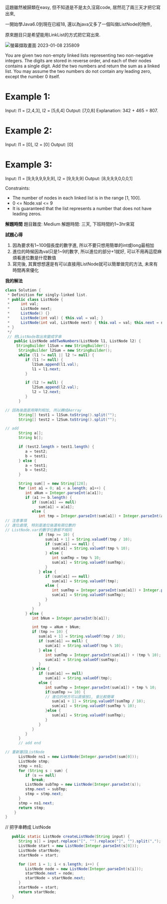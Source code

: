 這題雖然被歸類在easy, 但不知道是不是太久沒寫code, 居然花了兩三天才把它寫出來,

一開始學Java6.0到現在已經18, 還以為java又多了一個叫做ListNode的物件,

原來題目只是希望能用LinkList的方式把它寫出來.

![螢幕擷取畫面 2023-01-08 235809](https://user-images.githubusercontent.com/118010660/211206519-603aed53-7044-47fc-9c91-bad9cc6e87cb.png)

You are given two non-empty linked lists representing two non-negative integers. 
The digits are stored in reverse order, and each of their nodes contains a single digit. 
Add the two numbers and return the sum as a linked list.
You may assume the two numbers do not contain any leading zero, except the number 0 itself.


# Example 1:

Input: l1 = [2,4,3], l2 = [5,6,4]
Output: [7,0,8]
Explanation: 342 + 465 = 807.

# Example 2:

Input: l1 = [0], l2 = [0]
Output: [0]

# Example 3:

Input: l1 = [9,9,9,9,9,9,9], l2 = [9,9,9,9]
Output: [8,9,9,9,0,0,0,1]

Constraints:
* The number of nodes in each linked list is in the range [1, 100].
* 0 <= Node.val <= 9
* It is guaranteed that the list represents a number that does not have leading zeros.

**解題時間**
題目難度: Medium
解題時間: 三天, 下班時間約1~3hr來寫

**試題心得**
1. 因為要求有1~100個長度的數字進, 所以不要只想用簡單的int或long最相加
2. 進位的時候因為val只是1~9的數字, 所以進位的部分+1就好, 可以不用再這麼麻煩看進位數是什麼數值
3. 寫完後, 其實想想還是有可以直接用ListNode就可以簡單做完的方法, 未來有時間再來優化

**我的解法**



```java
class Solution {
 * Definition for singly-linked list.
 * public class ListNode {
 *     int val;
 *     ListNode next;
 *     ListNode() {}
 *     ListNode(int val) { this.val = val; }
 *     ListNode(int val, ListNode next) { this.val = val; this.next = next; }
 * }
 */
 // 把ListNode取出來變成字串
    public ListNode addTwoNumbers(ListNode l1, ListNode l2) {
     StringBuilder l1Sum = new StringBuilder();
      StringBuilder l2Sum = new StringBuilder();
      while (l1 != null || l2 != null) {
         if (l1 != null) {
            l1Sum.append(l1.val);
            l1 = l1.next;
         }

         if (l2 != null) {
            l2Sum.append(l2.val);
            l2 = l2.next;
         }
      }

// 因為後面是用陣列相加, 所以轉成Aerray
      String[] test1 = l1Sum.toString().split("");
      String[] test2 = l2Sum.toString().split("");

// add
      String a[];
      String b[];

      if (test2.length > test1.length) {
         a = test2;
         b = test1;
      } else {
         a = test1;
         b = test2;
      }

      String sum[] = new String[128];
      for (int a1 = 0; a1 < a.length; a1++) {
         int aNum = Integer.parseInt(a[a1]);
         if (a1 >= b.length) {
            if (sum[a1] == null)
               sum[a1] = a[a1];
            else {
               int tmp = Integer.parseInt(sum[a1]) + Integer.parseInt(a[a1]);
// 注意事項
// 進位處理, 特別是進位後還有兩位數的
// ListNode.var的數字位數都不相同
               if (tmp >= 10) {
                  sum[a1 + 1] = String.valueOf(tmp / 10);
                  if (sum[a1] == null) {
                     sum[a1] = String.valueOf(tmp % 10);
                  } else {
                     int sumTmp = tmp % 10;
                     sum[a1] = String.valueOf(sumTmp);
                  }
               } else {
                  if (sum[a1] == null)
                     sum[a1] = String.valueOf(tmp);
                  else {
                     int sumTmp = Integer.parseInt(sum[a1]) + Integer.parseInt(a[a1]);
                     sum[a1] = String.valueOf(sumTmp);
                  }
               }
            }
         } else {
            int bNum = Integer.parseInt(b[a1]);

            int tmp = aNum + bNum;
            if (tmp >= 10) {
               sum[a1 + 1] = String.valueOf(tmp / 10);
               if (sum[a1] == null) {
                  sum[a1] = String.valueOf(tmp % 10);
               } else {
                  int sumTmp = Integer.parseInt(sum[a1]) + (tmp % 10);
                  sum[a1] = String.valueOf(sumTmp);
               }
            } else {
               if (sum[a1] == null)
                  sum[a1] = String.valueOf(tmp);
               else {
                  int sumTmp = Integer.parseInt(sum[a1]) + tmp % 10;
                  if(sumTmp >= 10) {
                  // 進位的地方可以直接放1, 會比較簡單
                     sum[a1 + 1] = String.valueOf(sumTmp / 10);
                     sum[a1] = String.valueOf(sumTmp % 10);
                  }else {
                     sum[a1] = String.valueOf(sumTmp);
                  }
               }
            }
         }
      }
      // add end

// 重新塞回ListNode
      ListNode ns1 = new ListNode(Integer.parseInt(sum[0]));
      ListNode stmp;
      stmp = ns1;
      for (String s : sum) {
         if (s == null)
            break;
         ListNode subTmp = new ListNode(Integer.parseInt(s));
         stmp.next = subTmp;
         stmp = stmp.next;
      }
      stmp = ns1.next;
      return stmp;
    }
}
```

// 把字串轉成 ListNode
```java
   public static ListNode createListNode(String input) {
      String s[] = input.replace("[", "").replace("]", "").split(",");
      ListNode start = new ListNode(Integer.parseInt(s[0]));
      ListNode startNode;
      startNode = start;

      for (int i = 1; i < s.length; i++) {
         ListNode node = new ListNode(Integer.parseInt(s[i]));
         startNode.next = node;
         startNode = startNode.next;
      }
      startNode = start;
      return startNode;
   }
```


